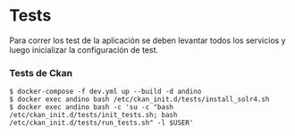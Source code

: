 # Tests 

Para correr los test de la aplicación se deben levantar todos los servicios y luego inicializar la configuración de test.

### Tests de Ckan
    $ docker-compose -f dev.yml up --build -d andino
    $ docker exec andino bash /etc/ckan_init.d/tests/install_solr4.sh    
    $ docker exec andino bash -c 'su -c "bash /etc/ckan_init.d/tests/init_tests.sh; bash /etc/ckan_init.d/tests/run_tests.sh" -l $USER'
